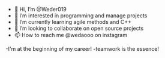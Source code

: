 - 👋 Hi, I’m @Weder019
- 👀 I’m interested in programming and manage projects
- 🌱 I’m currently learning agile methods and C++
- 💞️ I’m looking to collaborate on open source projects
- 📫 How to reach me @wedaooo on instagram

-I'm at the beginning of my career!
-teamwork is the essence!




